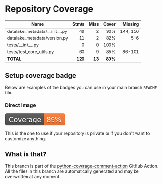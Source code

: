 # Repository Coverage



| Name                               |    Stmts |     Miss |   Cover |   Missing |
|----------------------------------- | -------: | -------: | ------: | --------: |
| datalake\_metadata/\_\_init\_\_.py |       49 |        2 |     96% |  144, 156 |
| datalake\_metadata/version.py      |       11 |        2 |     82% |       5-6 |
| tests/\_\_init\_\_.py              |        0 |        0 |    100% |           |
| tests/test\_core\_utils.py         |       60 |        9 |     85% |    86-101 |
|                          **TOTAL** |  **120** |   **13** | **89%** |           |


## Setup coverage badge

Below are examples of the badges you can use in your main branch `README` file.

### Direct image

[![Coverage badge](https://github.com/biosustain/datalake-metadata/raw/python-coverage-comment-action-data/badge.svg)](https://github.com/biosustain/datalake-metadata/tree/python-coverage-comment-action-data)

This is the one to use if your repository is private or if you don't want to customize anything.



## What is that?

This branch is part of the
[python-coverage-comment-action](https://github.com/marketplace/actions/python-coverage-comment)
GitHub Action. All the files in this branch are automatically generated and may be
overwritten at any moment.